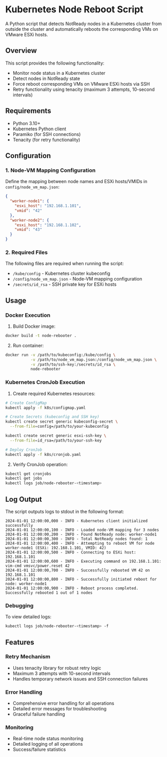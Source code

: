 # Kubernetes Node Reboot Script

A Python script that detects NotReady nodes in a Kubernetes cluster from outside the cluster and automatically reboots the corresponding VMs on VMware ESXi hosts.

## Overview

This script provides the following functionality:

- Monitor node status in a Kubernetes cluster
- Detect nodes in NotReady state
- Force reboot corresponding VMs on VMware ESXi hosts via SSH
- Retry functionality using tenacity (maximum 3 attempts, 10-second intervals)

## Requirements

- Python 3.10+
- Kubernetes Python client
- Paramiko (for SSH connections)
- Tenacity (for retry functionality)

## Configuration

### 1. Node-VM Mapping Configuration

Define the mapping between node names and ESXi hosts/VMIDs in `config/node_vm_map.json`:

```json
{
  "worker-node1": {
    "esxi_host": "192.168.1.101",
    "vmid": "42"
  },
  "worker-node2": {
    "esxi_host": "192.168.1.102",
    "vmid": "43"
  }
}
```

### 2. Required Files

The following files are required when running the script:

- `/kube/config` - Kubernetes cluster kubeconfig
- `/config/node_vm_map.json` - Node-VM mapping configuration
- `/secrets/id_rsa` - SSH private key for ESXi hosts

## Usage

### Docker Execution

1. Build Docker image:
```bash
docker build -t node-rebooter .
```

2. Run container:
```bash
docker run -v /path/to/kubeconfig:/kube/config \
           -v /path/to/node_vm_map.json:/config/node_vm_map.json \
           -v /path/to/ssh-key:/secrets/id_rsa \
           node-rebooter
```

### Kubernetes CronJob Execution

1. Create required Kubernetes resources:

```bash
# Create ConfigMap
kubectl apply -f k8s/configmap.yaml

# Create Secrets (kubeconfig and SSH key)
kubectl create secret generic kubeconfig-secret \
  --from-file=config=/path/to/your-kubeconfig

kubectl create secret generic esxi-ssh-key \
  --from-file=id_rsa=/path/to/your-ssh-key

# Deploy CronJob
kubectl apply -f k8s/cronjob.yaml
```

2. Verify CronJob operation:
```bash
kubectl get cronjobs
kubectl get jobs
kubectl logs job/node-rebooter-<timestamp>
```

## Log Output

The script outputs logs to stdout in the following format:

```
2024-01-01 12:00:00,000 - INFO - Kubernetes client initialized successfully
2024-01-01 12:00:00,100 - INFO - Loaded node-VM mapping for 3 nodes
2024-01-01 12:00:00,200 - INFO - Found NotReady node: worker-node1
2024-01-01 12:00:00,300 - INFO - Total NotReady nodes found: 1
2024-01-01 12:00:00,400 - INFO - Attempting to reboot VM for node worker-node1 (ESXi: 192.168.1.101, VMID: 42)
2024-01-01 12:00:00,500 - INFO - Connecting to ESXi host: 192.168.1.101
2024-01-01 12:00:00,600 - INFO - Executing command on 192.168.1.101: vim-cmd vmsvc/power.reset 42
2024-01-01 12:00:00,700 - INFO - Successfully rebooted VM 42 on 192.168.1.101
2024-01-01 12:00:00,800 - INFO - Successfully initiated reboot for node: worker-node1
2024-01-01 12:00:00,900 - INFO - Reboot process completed. Successfully rebooted 1 out of 1 nodes
```

### Debugging

To view detailed logs:

```bash
kubectl logs job/node-rebooter-<timestamp> -f
```

## Features

### Retry Mechanism
- Uses tenacity library for robust retry logic
- Maximum 3 attempts with 10-second intervals
- Handles temporary network issues and SSH connection failures

### Error Handling
- Comprehensive error handling for all operations
- Detailed error messages for troubleshooting
- Graceful failure handling

### Monitoring
- Real-time node status monitoring
- Detailed logging of all operations
- Success/failure statistics
